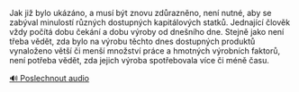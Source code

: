 
Jak již bylo ukázáno, a musí být znovu zdůrazněno, není nutné, aby se zabýval minulostí různých dostupných kapitálových statků. Jednající člověk vždy počítá dobu čekání a dobu výroby od dnešního dne. Stejně jako není třeba vědět, zda bylo na výrobu těchto dnes dostupných produktů vynaloženo větší či menší množství práce a hmotných výrobních faktorů, není potřeba vědět, zda jejich výroba spotřebovala více či méně času.

[🔊 Poslechnout audio](/data/7-paragraphs/audio/chapter_90/para_007-Jak-ji-bylo-ukzno-a-mus-bt-znovu-zdraznno.mp3)
